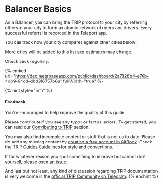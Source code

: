 # Balancer Basics

As a Balancer, you can bring the TRIP protocol to your city by referring others in your city to form an atomic network of riders and drivers. Every successful referral is recorded in the Teleport app.&#x20;

You can track how your city compares against other cities below!

More cities will be added to this list and estimates may change.&#x20;

Check back regularly.

{% embed url="https://dec.metabaseapp.com/public/dashboard/2a7828b4-e76b-4db9-94cd-dbd316757b6a" fullWidth="true" %}

{% hint style="info" %}
#### Feedback

You're encouraged to help improve the quality of this guide.

Please contribute if you see any typos or factual errors. To get started, you can read our [Contributing to TRIP](https://guides.trip.dev/contributing/contributing-to-trip) section.

You may also find incomplete content or stuff that is not up to date. Please do add any missing content by [creating a free account in GitBook](https://app.gitbook.com/invite/0WSd8UiSeH2xhfJrSbUr/YFiygcuBiy7oN3WJyDRs). Check the [TRIP Guides Guidelines](https://guides.trip.dev/contributing/guides-guidelines) for style and conventions.

If for whatever reason you spot something to improve but cannot do it yourself, please [open an issue](https://github.com/TeleportXYZ/TRIP-Guides/issues/).

And last but not least, any kind of discussion regarding TRIP documentation is very welcome in the [official TRIP Community on Telegram](https://trip.dev/chat).
{% endhint %}
